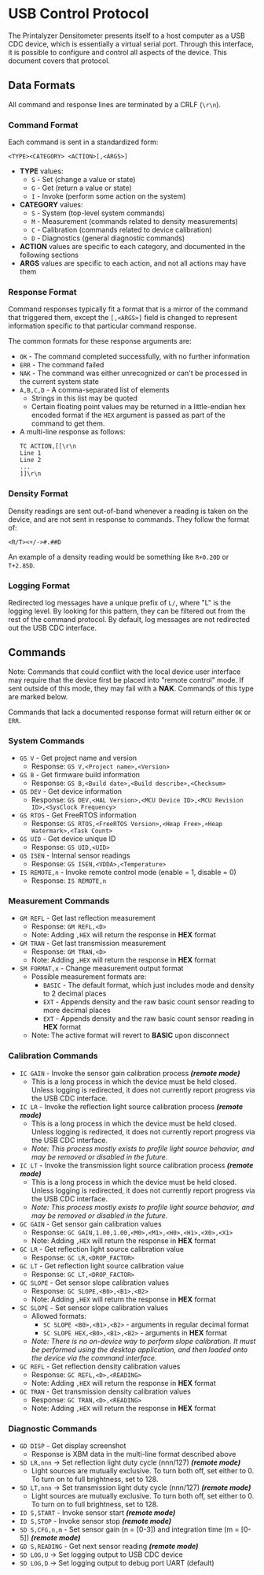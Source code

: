 USB Control Protocol
====================

The Printalyzer Densitometer presents itself to a host computer as a USB CDC
device, which is essentially a virtual serial port. Through this interface,
it is possible to configure and control all aspects of the device.
This document covers that protocol.

## Data Formats

All command and response lines are terminated by a CRLF (`\r\n`).

### Command Format

Each command is sent in a standardized form:

`<TYPE><CATEGORY> <ACTION>[,<ARGS>]`
* **TYPE** values:
  * `S` - Set (change a value or state)
  * `G` - Get (return a value or state)
  * `I` - Invoke (perform some action on the system)
* **CATEGORY** values:
  * `S` - System (top-level system commands)
  * `M` - Measurement (commands related to density measurements)
  * `C` - Calibration (commands related to device calibration)
  * `D` - Diagnostics (general diagnostic commands)
* **ACTION** values are specific to each category, and documented in the following sections
* **ARGS** values are specific to each action, and not all actions may have them

### Response Format

Command responses typically fit a format that is a mirror of the command that
triggered them, except the `[,<ARGS>]` field is changed to represent
information specific to that particular command response.

The common formats for these response arguments are:
* `OK` - The command completed successfully, with no further information
* `ERR` - The command failed
* `NAK` - The command was either unrecognized or can't be processed in the current system state
* `A,B,C,D` - A comma-separated list of elements
  * Strings in this list may be quoted
  * Certain floating point values may be returned in a little-endian hex
    encoded format if the `HEX` argument is passed as part of the command
    to get them.
* A multi-line response as follows:
  ```
  TC ACTION,[[\r\n
  Line 1
  Line 2
  ...
  ]]\r\n
  
  ```


### Density Format

Density readings are sent out-of-band whenever a reading is taken on the device,
and are not sent in response to commands. They follow the format of:

`<R/T><+/->#.##D`

An example of a density reading would be something like `R+0.20D` or `T+2.85D`.

### Logging Format

Redirected log messages have a unique prefix of `L/`, where "L" is the logging level.
By looking for this pattern, they can be filtered out from the rest of the command
protocol. By default, log messages are not redirected out the USB CDC interface.


## Commands

Note: Commands that could conflict with the local device user interface
may require that the device first be placed into "remote control" mode.
If sent outside of this mode, they may fail with a **NAK**. Commands of
this type are marked below.

Commands that lack a documented response format will return either `OK` or `ERR`.

### System Commands

* `GS V` - Get project name and version
  * Response: `GS V,<Project name>,<Version>`
* `GS B` - Get firmware build information
  * Response: `GS B,<Build date>,<Build describe>,<Checksum>`
* `GS DEV`  - Get device information
  * Response: `GS DEV,<HAL Version>,<MCU Device ID>,<MCU Revision ID>,<SysClock Frequency>`
* `GS RTOS` - Get FreeRTOS information
  * Response: `GS RTOS,<FreeRTOS Version>,<Heap Free>,<Heap Watermark>,<Task Count>`
* `GS UID`  - Get device unique ID
  * Response: `GS UID,<UID>`
* `GS ISEN` - Internal sensor readings
  * Response: `GS ISEN,<VDDA>,<Temperature>`
* `IS REMOTE,n` - Invoke remote control mode (enable = 1, disable = 0)
  * Response: `IS REMOTE,n`

### Measurement Commands

* `GM REFL` - Get last reflection measurement
  * Response: `GM REFL,<D>`
  * Note: Adding `,HEX` will return the response in **HEX** format
* `GM TRAN` - Get last transmission measurement
  * Response: `GM TRAN,<D>`
  * Note: Adding `,HEX` will return the response in **HEX** format
* `SM FORMAT,x` - Change measurement output format
  * Possible measurement formats are:
    * `BASIC` - The default format, which just includes mode and density to 2 decimal places
    * `EXT` - Appends density and the raw basic count sensor reading to more decimal places
    * `EXT` - Appends density and the raw basic count sensor reading in **HEX** format
  * Note: The active format will revert to **BASIC** upon disconnect

### Calibration Commands

* `IC GAIN` - Invoke the sensor gain calibration process ***(remote mode)***
  * This is a long process in which the device must be held closed.
    Unless logging is redirected, it does not currently report progress
    via the USB CDC interface.
* `IC LR` - Invoke the reflection light source calibration process ***(remote mode)***
  * This is a long process in which the device must be held closed.
    Unless logging is redirected, it does not currently report progress
    via the USB CDC interface.
  * _Note: This process mostly exists to profile light source behavior, and may
    be removed or disabled in the future._
* `IC LT` - Invoke the transmission light source calibration process ***(remote mode)***
  * This is a long process in which the device must be held closed.
    Unless logging is redirected, it does not currently report progress
    via the USB CDC interface.
  * _Note: This process mostly exists to profile light source behavior, and may
    be removed or disabled in the future._
* `GC GAIN` - Get sensor gain calibration values
  * Response: `GC GAIN,1.00,1.00,<M0>,<M1>,<H0>,<H1>,<X0>,<X1>`
  * Note: Adding `,HEX` will return the response in **HEX** format
* `GC LR` - Get reflection light source calibration value
  * Response: `GC LR,<DROP_FACTOR>`
* `GC LT` - Get reflection light source calibration value
  * Response: `GC LT,<DROP_FACTOR>`
* `GC SLOPE` - Get sensor slope calibration values
  * Response: `GC SLOPE,<B0>,<B1>,<B2>`
  * Note: Adding `,HEX` will return the response in **HEX** format
* `SC SLOPE` - Set sensor slope calibration values
  * Allowed formats:
    * `SC SLOPE <B0>,<B1>,<B2>` - arguments in regular decimal format
    * `SC SLOPE HEX,<B0>,<B1>,<B2>` - arguments in **HEX** format
  * _Note: There is no on-device way to perform slope calibration.
    It must be performed using the desktop application, and then
    loaded onto the device via the command interface._
* `GC REFL` - Get reflection density calibration values
  * Response: `GC REFL,<D>,<READING>`
  * Note: Adding `,HEX` will return the response in **HEX** format
* `GC TRAN` - Get transmission density calibration values
  * Response: `GC TRAN,<D>,<READING>`
  * Note: Adding `,HEX` will return the response in **HEX** format

### Diagnostic Commands

* `GD DISP` - Get display screenshot
  * Response is XBM data in the multi-line format described above
* `SD LR,nnn` -> Set reflection light duty cycle (nnn/127) ***(remote mode)***
  * Light sources are mutually exclusive. To turn both off, set either to 0.
    To turn on to full brightness, set to 128.
* `SD LT,nnn` -> Set transmission light duty cycle (nnn/127) ***(remote mode)***
  * Light sources are mutually exclusive. To turn both off, set either to 0.
    To turn on to full brightness, set to 128.
* `ID S,START` - Invoke sensor start ***(remote mode)***
* `ID S,STOP` - Invoke sensor stop ***(remote mode)***
* `SD S,CFG,n,m` - Set sensor gain (n = [0-3]) and integration time (m = [0-5]) ***(remote mode)***
* `GD S,READING` - Get next sensor reading ***(remote mode)***
* `SD LOG,U` -> Set logging output to USB CDC device
* `SD LOG,D` -> Set logging output to debug port UART (default)
